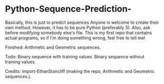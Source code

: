 # Python-Sequence-Prediction-
Basically, this is just to predict sequences
Anyone is welcome to create their own method.
However, it has to be pure Python (preferably 3).
Also, ask before modifying somebody else's file.
This is my first repo that contains actual programs, so if I'm doing something wrong, feel free to tell me!


Finished:
Arithmetic and Geometric sequences.

Todo: 
Binary sequence with training values.
Binary sequence without training values.


Credits:
Import-EthanStancliff (making the repo, Arithmetic and Geometric sequences.).
